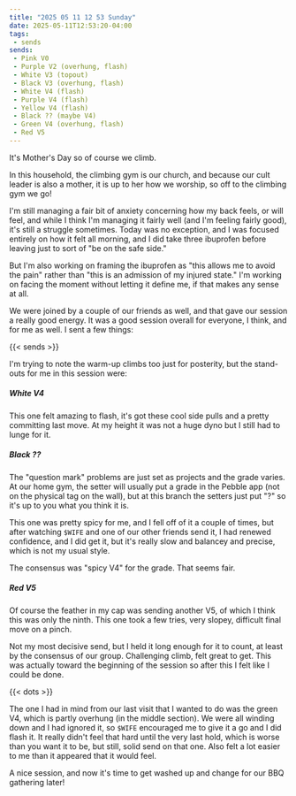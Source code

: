 ```yaml
---
title: "2025 05 11 12 53 Sunday"
date: 2025-05-11T12:53:20-04:00
tags:
 - sends
sends:
 - Pink V0
 - Purple V2 (overhung, flash)
 - White V3 (topout)
 - Black V3 (overhung, flash)
 - White V4 (flash)
 - Purple V4 (flash)
 - Yellow V4 (flash)
 - Black ?? (maybe V4)
 - Green V4 (overhung, flash)
 - Red V5
---
```


It's Mother's Day so of course we climb.<!--more-->

In this household, the climbing gym is our church, and because our cult leader
is also a mother, it is up to her how we worship, so off to the climbing gym we
go!

I'm still managing a fair bit of anxiety concerning how my back feels, or will
feel, and while I think I'm managing it fairly well (and I'm feeling fairly
good), it's still a struggle sometimes. Today was no exception, and I was
focused entirely on how it felt all morning, and I did take three ibuprofen
before leaving just to sort of "be on the safe side."

But I'm also working on framing the ibuprofen as "this allows me to avoid the
pain" rather than "this is an admission of my injured state." I'm working on
facing the moment without letting it define me, if that makes any sense at all.

We were joined by a couple of our friends as well, and that gave our session a
really good energy. It was a good session overall for everyone, I think, and for
me as well. I sent a few things:

{{< sends >}}

I'm trying to note the warm-up climbs too just for posterity, but the stand-outs
for me in this session were:

##### White V4

This one felt amazing to flash, it's got these cool side pulls and a pretty
committing last move. At my height it was not a huge dyno but I still had to
lunge for it.

##### Black ??

The "question mark" problems are just set as projects and the grade varies. At
our home gym, the setter will usually put a grade in the Pebble app (not on the
physical tag on the wall), but at this branch the setters just put "?" so it's
up to you what you think it is.

This one was pretty spicy for me, and I fell off of it a couple of times, but
after watching `$WIFE` and one of our other friends send it, I had renewed
confidence, and I did get it, but it's really slow and balancey and precise,
which is not my usual style.

The consensus was "spicy V4" for the grade. That seems fair.

##### Red V5

Of course the feather in my cap was sending another V5, of which I think this
was only the ninth. This one took a few tries, very slopey, difficult final move
on a pinch.

Not my most decisive send, but I held it long enough for it to count, at least
by the consensus of our group. Challenging climb, felt great to get. This was
actually toward the beginning of the session so after this I felt like I could
be done.

{{< dots >}}

The one I had in mind from our last visit that I wanted to do was the green V4,
which is partly overhung (in the middle section). We were all winding down and I
had ignored it, so `$WIFE` encouraged me to give it a go and I did flash it. It
really didn't feel that hard until the very last hold, which is worse than you
want it to be, but still, solid send on that one. Also felt a lot easier to me
than it appeared that it would feel.

A nice session, and now it's time to get washed up and change for our BBQ
gathering later!
